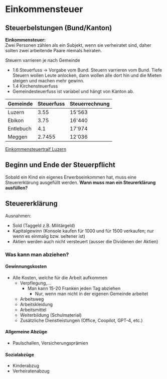 # Einkommensteuer

## Steuerbelstungen (Bund/Kanton)

**Einkommensteuer:**  
Zwei Personen zählen als ein Subjekt, wenn sie verheiratet sind, daher solten zwei arbeitende Paare niemals heiraten.

Steuern varrieren je nach Gemeinde

- 1.6 Steuerfuss -> Vorgabe vom Bund. Steuern varrieren vom Bund. Tiefe Steuern wollen Leute anlocken, dann wollen alle dort hin und die Mieten steigen und machen mehr gewinn.
- 1.4 Kirchensteuerfuss
- Gemeindesteuerfuss ist variabel und hängt von Kanton ab.

| Gemeinde  | Steuerfuss | Steuerrechnung |
| --------- | ---------- | -------------- |
| Luzern    | 3.55       | 15'563         |
| Ebikon    | 3.75       | 16'440         |
| Entlebuch | 4.1        | 17'974         |
| Meggen    | 2.7455     | 12'036         |

[Einkommensteuertraif Luzern](Internetlink)

## Beginn und Ende der Steuerpflicht

Sobald ein Kind ein eigenes Erwerbseinkommen hat, muss eine Steuererklärung ausgefüllt werden.
**Wann muss man ein Steurerklärung ausfüllen?**

## Steuererklärung

Ausnahmen:

- Sold (Taggeld z.B. Militärgeld)
- Kapitalgewinn (Konsole kaufen für 1000 und für 1500 verkaufen; nur wenn es einmalig bzw. seltener ist)
- Aktien werden auch nicht versteuert (ausser die Dividenen der Aktien)

### Was kann man abziehen?

#### Gewinnungskosten

- Alle Kosten, welche für die Arbeit aufkommen
  - Verpflegung,...
    - Man kann 15-20 Franken jeden Tag abziehen
      - Nur, wenn man nicht in der eigenen Gemeinde arbeitet
  - Arbeitsweg
  - Arbeitskleidung
  - Arbeitsmittel
  - Weiterbildung (Schulmaterial)
  - Zusätzliche Dienstleistungen (Office, Coopilot, GPT-4, etc.)

#### Allgemeine Abzüge

- Paulschallen, Versicherungsprämien

#### Sozialabzüge

- Kinderabzug
- Verheiratenabzug
